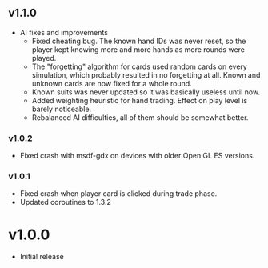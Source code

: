 ## v1.1.0
- AI fixes and improvements
    - Fixed cheating bug. The known hand IDs was never reset, so the player
    kept knowing more and more hands as more rounds were played.
    - The "forgetting" algorithm for cards used random cards on every simulation,
    which probably resulted in no forgetting at all. Known and unknown cards are
    now fixed for a whole round.
    - Known suits was never updated so it was basically useless until now.
    - Added weighting heuristic for hand trading. Effect on play level is barely noticeable.
    - Rebalanced AI difficulties, all of them should be somewhat better.

### v1.0.2
- Fixed crash with msdf-gdx on devices with older Open GL ES versions.

### v1.0.1
- Fixed crash when player card is clicked during trade phase.
- Updated coroutines to 1.3.2

# v1.0.0
- Initial release
